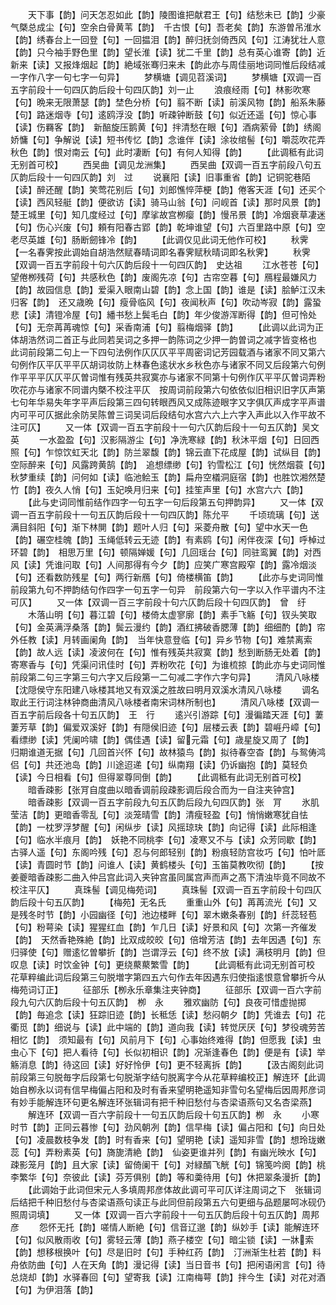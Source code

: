 <!-- { "loadSidebar": true } -->
　　天下事【韵】问天怎忍如此【韵】陵图谁把献君王【句】结愁未已【韵】少豪气槩总成尘【句】空余白骨黄苇【韵】　千古恨【句】吾老矣【韵】东游曽吊淮水【韵】绣春台上一回登【句】一回揾泪【韵】醉归抚剑倚西风【句】江涛犹壮人意【韵】只今袖手野色里【韵】望长淮【读】犹二千里【韵】总有英心谁寄【韵】近新来【读】又报烽烟起【韵】絶域张骞归来未【韵此亦与周佳丽地词同惟后段结减一字作八字一句七字一句异】
　　梦横塘【调见苕溪词】
　　梦横塘【双调一百五字前段十一句四仄韵后段十句四仄韵】刘一止
　　浪痕经雨【句】林影吹寒【句】晩来无限萧瑟【韵】埜色分桥【句】翦不断【读】前溪风物【韵】船系朱藤【句】路迷烟寺【句】逺鸥浮没【韵】听疎钟断鼓【句】似近还遥【句】惊心事【读】伤羇客【韵】　新醅旋压鹅黄【句】拌清愁在眼【句】酒病萦骨【韵】绣阁娇慵【句】争解说【读】短书传忆【韵】念谁伴【读】涂妆绾髻【句】嚼蕊吹花弄秋色【韵】恨对南云【句】此时凄断【句】有何人知得【韵】
　　【此调秪有此词无别首可校】
　　西吴曲【调见龙洲集】
　　西吴曲【双调一百五字前段八句五仄韵后段十一句四仄韵】刘　过
　　说襄阳【读】旧事重省【韵】记铜驼巷陌【读】醉还醒【韵】笑莺花别后【句】刘郎憔悴萍梗【韵】倦客天涯【句】还买个【读】西风轻艇【韵】便欲访【读】骑马山翁【句】问岘首【读】那时风景【韵】　楚王城里【句】知几度经过【句】摩挲故宫栁瘿【韵】慢吊景【韵】冷烟衰草凄迷【句】伤心兴废【句】頼有阳春古郢【韵】乾坤谁望【句】六百里路中原【句】空老尽英雄【句】肠断劒锋冷【韵】
　　【此调仅见此词无他作可校】
　　秋霁【一名春霁按此调始自胡浩然赋春晴词即名春霁赋秋晴词即名秋霁】
　　秋霁【双调一百五字前段十句六仄韵后段十一句四仄韵】　史达祖
　　江水苍苍【句】望倦栁残荷【句】共感秋色【韵】废阁先凉【句】古帘空暮【句】鴈程最嫌风力【韵】故园信息【韵】爱渠入眼南山碧【韵】念上国【韵】谁是【读】脍鲈江汉未归客【韵】　还又歳晩【句】瘦骨临风【句】夜闻秋声【句】吹动岑寂【韵】露蛩悲【读】清镫冷屋【句】繙书愁上鬓毛白【韵】年少俊游浑断得【韵】但可怜处【句】无奈苒苒魂惊【句】采香南浦【句】翦梅烟驿【韵】
　　【此调以此词为正体胡浩然词二首正与此同若吴词之多押一韵陈词之少押一韵曽词之减字皆变格也　此词前段第二句上一下四句法例作仄仄仄平平周密词记芳园载酒与诸家不同又第六句例作仄平仄平平仄胡词妆防上林春色逺状水乡秋色亦与诸家不同又后段第六句例作平平平仄仄平仄曽词惟有残英共寂寞亦与诸家不同第十句例作仄平平仄曽词弄粉吹花亦与诸家不同谱内槩不校注平仄　按周词前段第六句依依似旧相识旧字仄声第七句年华易失年字平声后段第三四句转眼西风又成陈迹眼字又字俱仄声成字平声谱内可平可仄据此余防吴陈曽三词吴词后段结句水宫六六上六字入声此以入作平故不注可仄】
　　又一体【双调一百五字前段十一句六仄韵后段十一句五仄韵】吴文英
　　一水盈盈【句】汉影隔游尘【句】净洗寒緑【韵】秋沐平烟【句】日回西照【句】乍惊饮虹天北【韵】防兰翠馥【韵】锦云直下花成屋【韵】试纵目【韵】空际醉来【句】风露跨黄鹄【韵】　追想缥缈【句】钓雪松江【句】恍然烟蓑【句】秋梦重续【韵】问何如【读】临池鲙玉【韵】扁舟空檥洞庭宿【韵】也胜饮湘然楚竹【韵】夜久人悄【句】玉妃唤月归来【句】挂笙声里【句】水宫六六【韵】
　　【此与史词同惟前结作四字一句五字一句后段第五句押韵异】
　　又一体【双调一百五字前段十一句五仄韵后段十一句四仄韵】陈允平
　　千顷琉璃【句】送满目斜阳【句】渐下林閴【韵】题叶人归【句】采菱舟散【句】望中水天一色【韵】碾空桂魄【韵】玉绳低转云无迹【韵】有素鸥【句】闲伴夜深【句】呼棹过环碧【韵】　相思万里【句】顿隔婵媛【句】几回瑶台【句】同驻鸾翼【韵】对西风【读】凭谁问取【句】人间那得有今夕【韵】应笑广寒宫殿窄【韵】露冷烟淡【句】还看数防残星【句】两行新鴈【句】倚楼横笛【韵】
　　【此亦与史词同惟前段第九句不押韵结句作四字一句五字一句异　前段第六句一字以入作平谱内不注可仄】
　　又一体【双调一百三字前段十句六仄韵后段十句四仄韵】　曾　纡
　　木落山明【句】暮江碧【句】楼倚太虚寥廓【韵】素手飞觞【句】钗头笑取【句】金英满浮桑落【韵】鬓云漫约【韵】酒红拂破香腮薄【韵】细细酌【韵】帘外任教【读】月转画阑角【韵】　当年快意登临【句】异乡节物【句】难禁离索【韵】故人远【读】凌波何在【句】惟有残英共寂寞【韵】愁到断肠无处着【韵】寄寒香与【句】凭渠问讯佳时【句】弄粉吹花【句】为谁梳掠【韵此亦与史词同惟前段第二句三字第三句六字又后段第一二句减二字作六字句异】
　　清风八咏楼【沈隠侯守东阳建八咏楼其地又有双溪之胜故曰明月双溪水清风八咏楼
　　调名取此王行词注林钟商曲清风八咏楼者南宋词林所制也】
　　清风八咏楼【双调一百五字前后段各十句五仄韵】　王　行
　　逺兴引游踪【句】漫徧踏天涯【句】萋萋芳草【韵】偏爱双溪好【韵】有隠侯旧迹【句】层楼云表【韵】碧崕丹嶂【句】看缥缈【读】凭阑吟啸【韵】偶佳遇【读】留元霜【句】歳星旋又周了【韵】　归期谁道无据【句】几回首兴怀【句】故林猿鸟【韵】拟待春空杳【韵】与鸳俦鸿侣【句】共还池岛【韵】川途迢递【句】纵南翔【读】仍诉幽抱【韵】莫轻负【读】今日相看【句】但得翠尊同倒【韵】
　　【此调秪有此词无别首可校】
　　暗香疎影【张肎自度曲以暗香调前段疎影调后段合而为一自注夹钟宫】
　　暗香疎影【双调一百五字前段九句五仄韵后段九句四仄韵】张　肎
　　氷肌莹洁【韵】更暗香零乱【句】淡笼晴雪【韵】清瘦轻盈【句】悄悄嫩寒犹自怯【韵】一枕罗浮梦醒【句】闲纵步【读】风摇琼玦【韵】向记得【读】此际相逢【句】临水半痕月【韵】　妖艳不同桃李【句】凌寒又不与【读】众芳同歇【韵】古驿人遥【句】东阁吟残【句】忍与何郎轻别【韵】粉痕轻防宫妆巧【句】怕叶厎【读】青圆时节【韵】问谁人【读】黄鹤楼头【句】玉笛莫教吹彻【韵】
　　【按姜夔暗香疎影二曲入仲吕宫此词入夹钟宫虽同属宫声而声之髙下清浊毕竟不同故不校注平仄】
　　真珠髻【调见梅苑词】
　　真珠髻【双调一百五字前段十句四仄韵后段十句五仄韵】
　　【梅苑】无名氏
　　重重山外【句】苒苒流光【句】又是残冬时节【韵】小园幽径【句】池边楼畔【句】翠木嫩条春别【韵】纤蕊轻苞【句】粉萼染【读】猩猩红血【韵】乍几日【读】好景和风【句】次第一齐催发【韵】　天然香艳殊絶【韵】比双成皎皎【句】倍增芳洁【韵】去年因遇【句】东归驿使【句】赠逺忆曽攀折【韵】岂谓浮云【句】终不放【读】满枝明月【韵】但叹息【读】时饮金钟【句】更绕藂藂繁雪【韵】
　　【此调秪有此词无别首可校　花草粹编此词后段第三句脱増字第四五六句作去年因遇东归使指逺恨意曾攀折今从梅苑词订正】
　　征部乐【栁永乐章集注夹钟商】
　　征部乐【双调一百六字前段九句六仄韵后段十句五仄韵】　栁　永
　　雅欢幽防【句】良夜可惜虚抛掷【韵】毎追念【读】狂踪旧迹【韵】长秪恁【读】愁闷朝夕【韵】凭谁去【句】花衢觅【韵】细说与【读】此中端的【韵】道向我【读】转觉厌厌【句】梦役魂劳苦相忆【韵】　须知最有【句】风前月下【句】心事始终难得【韵】但愿我【读】虫虫心下【句】把人看待【句】长似初相识【韵】况渐逢春色【韵】便是有【读】举觞消息【韵】待这回【读】好好怜伊【句】更不轻离拆【韵】
　　【汲古阁刻此词前段第三句脱毎字后段第七句脱渐字结句脱离字今从花草粹编校正】解连环【此调始自栁永以词有信早梅偏占阳和及时有香来望明艳遥知非雪句名望梅后因周邦彦词有妙手能解连环句更名解连环张辑词有把千种旧愁付与杏梁语燕句又名杏梁燕】
　　解连环【双调一百六字前段十一句五仄韵后段十句五仄韵】栁　永
　　小寒时节【韵】正同云暮惨【句】劲风朝冽【韵】信早梅【读】偏占阳和【句】向日处【句】凌晨数枝争发【韵】时有香来【句】望明艳【读】遥知非雪【韵】想玲珑嫩蕊【句】弄粉素英【句】旖旎清絶【韵】　仙姿更谁并列【韵】有幽光映水【句】疎影笼月【韵】且大家【读】留倚阑干【句】对緑醑飞觥【句】锦笺吟阕【韵】桃李繁华【句】奈彼此【读】芬芳俱别【韵】等和羮待用【句】休把翠条漫折【韵】
　　【此调始于此词但宋元人多填周邦彦体故此调可平可仄详注周词之下　张辑词后结把千种旧愁付与杏梁语燕句读正与此同但前段第五六句更细与品题屡呵冰砚仍照周词填】
　　又一体【双调一百六字前段十一句五仄韵后段十句五仄韵】周邦彦
　　怨怀无托【韵】嗟情人断絶【句】信音辽邈【韵】纵妙手【读】能解连环【句】似风散雨收【句】雾轻云薄【韵】燕子楼空【句】暗尘锁【读】一牀索【韵】想移根换叶【句】尽是旧时【句】手种红药【韵】　汀洲渐生杜若【韵】料舟依防曲【句】人在天角【韵】漫记得【读】当日音书【句】把闲语闲言【句】待总烧却【韵】水驿春回【句】望寄我【读】江南梅萼【韵】拌今生【读】对花对酒【句】为伊泪落【韵】
